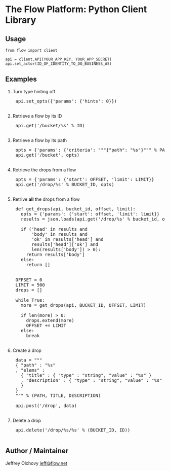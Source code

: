The Flow Platform: Python Client Library
========================================

Usage
-----

    from flow import client

    api = client.API(YOUR_APP_KEY, YOUR_APP_SECRET)
    api.set_actor(ID_OF_IDENTITY_TO_DO_BUSINESS_AS)

Examples
--------

1. Turn type hinting off

    <pre>
    api.set_opts({&#39;params&#39;: {&#39;hints&#39;: 0}})
    </pre>

2. Retrieve a flow by its ID

    <pre>
    api.get(&#39;/bucket/%s&#39; % ID)
    </pre>

3. Retrieve a flow by its path

    <pre>
    opts = {&#39;params&#39;: {&#39;criteria&#39;: """{"path": "%s"}""" % PATH}}
    api.get(&#39;/bucket&#39;, opts)
    </pre>

4. Retrieve the drops from a flow

    <pre>
    opts = {&#39;params&#39;: {&#39;start&#39;: OFFSET, &#39;limit&#39;: LIMIT}}
    api.get(&#39;/drop/%s&#39; % BUCKET_ID, opts)
    </pre>

5. Retrive **all** the drops from a flow

    <pre>
    def get_drops(api, bucket_id, offset, limit):
      opts = {&#39;params&#39;: {&#39;start&#39;: offset, &#39;limit&#39;: limit}}
      results = json.loads(api.get(&#39;/drop/%s&#39; % bucket_id, opts))

      if (&#39;head&#39; in results and
          &#39;body&#39; in results and
          &#39;ok&#39; in results[&#39;head&#39;] and
          results[&#39;head&#39;][&#39;ok&#39;] and
          len(results[&#39;body&#39;]) > 0):
        return results[&#39;body&#39;]
      else:
        return []


    OFFSET = 0
    LIMIT = 500
    drops = []

    while True:
      more = get_drops(api, BUCKET_ID, OFFSET, LIMIT)

      if len(more) > 0:
        drops.extend(more)
        OFFSET += LIMIT
      else:
        break
    </pre>

6. Create a drop

    <pre>
    data = """
    { "path" : "%s"
    , "elems" :
      { "title" : { "type" : "string", "value" : "%s" }
      , "description" : { "type" : "string", "value" : "%s" }
      }
    }
    """ % (PATH, TITLE, DESCRIPTION)

    api.post(&#39;/drop&#39;, data)
    </pre>

7. Delete a drop

    <pre>
    api.delete(&#39;/drop/%s/%s&#39; % (BUCKET_ID, ID))
    </pre>


Author / Maintainer
-------------------

Jeffrey Olchovy <jeff@flow.net>
